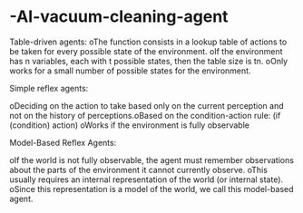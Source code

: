 # -AI-vacuum-cleaning-agent

Table-driven agents: 
oThe function consists in a lookup table of actions to be taken for every possible state of the environment.
oIf the environment has n variables, each with t possible states, then the table size is tn.
oOnly works for a small number of possible states for the environment.



Simple reflex agents: 

oDeciding on the action to take based only on the current perception and not on the history of perceptions.oBased on the condition-action rule: (if (condition) action)
oWorks if the environment is fully observable


Model-Based Reflex Agents:

oIf the world is not fully observable, the agent must remember observations about the parts of the environment it cannot currently observe.
oThis usually requires an internal representation of the world (or internal state).
oSince this representation is a model of the world, we call this model-based agent.
